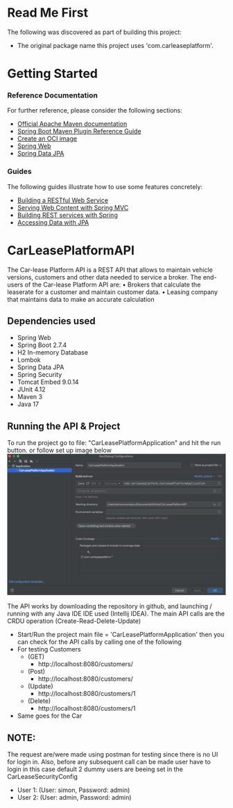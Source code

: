 # Read Me First
The following was discovered as part of building this project:

* The original package name this project uses 'com.carleaseplatform'.

# Getting Started

### Reference Documentation
For further reference, please consider the following sections:

* [Official Apache Maven documentation](https://maven.apache.org/guides/index.html)
* [Spring Boot Maven Plugin Reference Guide](https://docs.spring.io/spring-boot/docs/2.7.4/maven-plugin/reference/html/)
* [Create an OCI image](https://docs.spring.io/spring-boot/docs/2.7.4/maven-plugin/reference/html/#build-image)
* [Spring Web](https://docs.spring.io/spring-boot/docs/2.7.4/reference/htmlsingle/#web)
* [Spring Data JPA](https://docs.spring.io/spring-boot/docs/2.7.4/reference/htmlsingle/#data.sql.jpa-and-spring-data)

### Guides
The following guides illustrate how to use some features concretely:

* [Building a RESTful Web Service](https://spring.io/guides/gs/rest-service/)
* [Serving Web Content with Spring MVC](https://spring.io/guides/gs/serving-web-content/)
* [Building REST services with Spring](https://spring.io/guides/tutorials/rest/)
* [Accessing Data with JPA](https://spring.io/guides/gs/accessing-data-jpa/)

# CarLeasePlatformAPI
The Car-lease Platform API is a REST API that allows to maintain vehicle versions, customers and other data needed to service a broker. The end-users of the Car-lease Platform API are: • Brokers that calculate the leaserate for a customer and maintain customer data. • Leasing company that maintains data to make an accurate calculation

## Dependencies used

- Spring Web
- Spring Boot 2.7.4
- H2 In-memory Database 
- Lombok 
- Spring Data JPA 
- Spring Security 
- Tomcat Embed 9.0.14 
- JUnit 4.12 
- Maven 3 
- Java 17

## Running the API & Project

To run the project go to file: "CarLeasePlatformApplication" and hit the run button.
or follow set up image below
![image](image/setup.png)

The API works by downloading the repository in github, and launching / running with any Java IDE
IDE used (Intellij IDEA). The main API calls are the CRDU operation (Create-Read-Delete-Update)
- Start/Run the project main file = 'CarLeasePlatformApplication' then you can check for the API calls by calling one of the following 
- For testing Customers
  - (GET)
    - http://localhost:8080/customers/
  - (Post)
    - http://localhost:8080/customers/
  - (Update)
    - http://localhost:8080/customers/1
  - (Delete)
    - http://localhost:8080/customers/1
- Same goes for the Car

## NOTE:
The request are/were made using postman for testing since there is no UI for login in. Also, before any subsequent call can be made user have to login in this case default 2 dummy users are beeing set in the CarLeaseSecurityConfig 
- User 1: (User: simon, Password: admin)
- User 2: (User: admin, Password: admin)